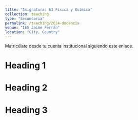 ```yaml
---
title: "Asignatura: E3 Física y Química"
collection: teaching
type: "Secundaria"
permalink: /teaching/2024-docencia
venue: "IES Jaime Ferrán"
location: "City, Country"
---
```

Matricúlate desde tu cuenta institucional siguiendo este enlace.

Heading 1
======

Heading 2
======

Heading 3
======
